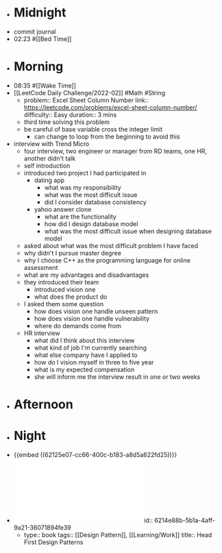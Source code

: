 - # Midnight
- commit journal
- 02:23 #[[Bed Time]]
- # Morning
- 08:35 #[[Wake Time]]
- [[LeetCode Daily Challenge/2022-02]] #Math #String
	- problem:: Excel Sheet Column Number
	  link:: https://leetcode.com/problems/excel-sheet-column-number/
	  difficulty:: Easy
	  duration:: 3 mins
	- third time solving this problem
	- be careful of base variable cross the integer limit
		- can change to loop from the beginning to avoid this
- interview with Trend Micro
	- four interview, two engineer or manager from RD teams, one HR, another didn't talk
	- self introduction
	- introduced two project I had participated in
		- dating app
			- what was my responsibility
			- what was the most difficult issue
			- did I consider database consistency
		- yahoo answer clone
			- what are the functionality
			- how did I design database model
			- what was the most difficult issue when designing database model
	- asked about what was the most difficult problem I have faced
	- why didn't I pursue master degree
	- why I choose C++ as the programming language for online assessment
	- what are my advantages and disadvantages
	- they introduced their team
		- introduced vision one
		- what does the product do
	- I asked them some question
		- how does vision one handle unseen pattern
		- how does vision one handle vulnerability
		- where do demands come from
	- HR interview
		- what did I think about this interview
		- what kind of job I'm currently searching
		- what else company have I applied to
		- how do I vision myself in three to five year
		- what is my expected compensation
		- she will inform me the interview result in one or two weeks
- # Afternoon
- # Night
- {{embed ((62125e07-cc66-400c-b183-a8d5a822fd25))}}
- ![Head First Design Patterns, 2nd - Eric Freeman.pdf](../assets/Head_First_Design_Patterns,_2nd_-_Eric_Freeman_1645545596670_0.pdf)
  id:: 6214e88b-5b1a-4aff-9a21-36071894fe39
	- type:: book
	  tags:: [[Design Pattern]], [[Learning/Work]]
	  title:: Head First Design Patterns